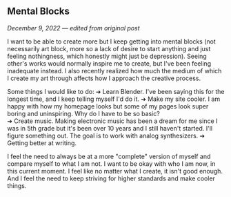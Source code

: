 ## Mental Blocks
_December 9, 2022 — edited from original post_

I want to be able to create more but I keep getting into mental blocks (not necessarily art block, more so a lack of desire to start anything and just feeling nothingness, which honestly might just be depression). Seeing other's works would normally inspire me to create, but I've been feeling inadequate instead. I also recently realized how much the medium of which I create my art through affects how I approach the creative process. 

Some things I would like to do:
➔ Learn Blender. I've been saying this for the longest time, and I keep telling myself I'd do it. 
➔ Make my site cooler. I am happy with how my homepage looks but some of my pages look super boring and uninspiring. Why do I have to be so basic?  
➔ Create music. Making electronic music has been a dream for me since I was in 5th grade but it's been over 10 years and I still haven't started. I'll figure something out. The goal is to work with analog synthesizers. 
➔ Getting better at writing.

I feel the need to always be at a more "complete" version of myself and compare myself to what I am not. I want to be okay with who I am now, in this current moment.
I feel like no matter what I create, it isn't good enough. And I feel the need to keep striving for higher standards and make cooler
things.

